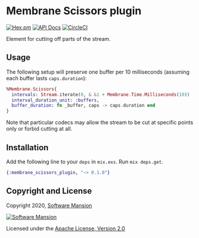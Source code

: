 # Membrane Scissors plugin

[![Hex.pm](https://img.shields.io/hexpm/v/membrane_scissors_plugin.svg)](https://hex.pm/packages/membrane_scissors_plugin)
[![API Docs](https://img.shields.io/badge/api-docs-yellow.svg?style=flat)](https://hexdocs.pm/membrane_scissors_plugin/)
[![CircleCI](https://circleci.com/gh/membraneframework/membrane_scissors_plugin.svg?style=svg)](https://circleci.com/gh/membraneframework/membrane_scissors_plugin)

Element for cutting off parts of the stream.

## Usage

The following setup will preserve one buffer per 10 milliseconds (assuming each buffer lasts `caps.duration`):

```elixir
%Membrane.Scissors{
  intervals: Stream.iterate(0, & &1 + Membrane.Time.Milliseconds(10)) |> Stream.map(&{&1, 1}),
  interval_duration_unit: :buffers,
  buffer_duration: fn _buffer, caps -> caps.duration end
}
```

Note that particular codecs may allow the stream to be cut at specific points only or forbid cutting at all.

## Installation

Add the following line to your `deps` in `mix.exs`. Run `mix deps.get`.

```elixir
{:membrane_scissors_plugin, "~> 0.1.0"}
```

## Copyright and License

Copyright 2020, [Software Mansion](https://swmansion.com/?utm_source=git&utm_medium=readme&utm_campaign=membrane_scissors_plugin)

[![Software Mansion](https://logo.swmansion.com/logo?color=white&variant=desktop&width=200&tag=membrane-github)](https://swmansion.com/?utm_source=git&utm_medium=readme&utm_campaign=membrane_scissors_plugin)

Licensed under the [Apache License, Version 2.0](LICENSE)

